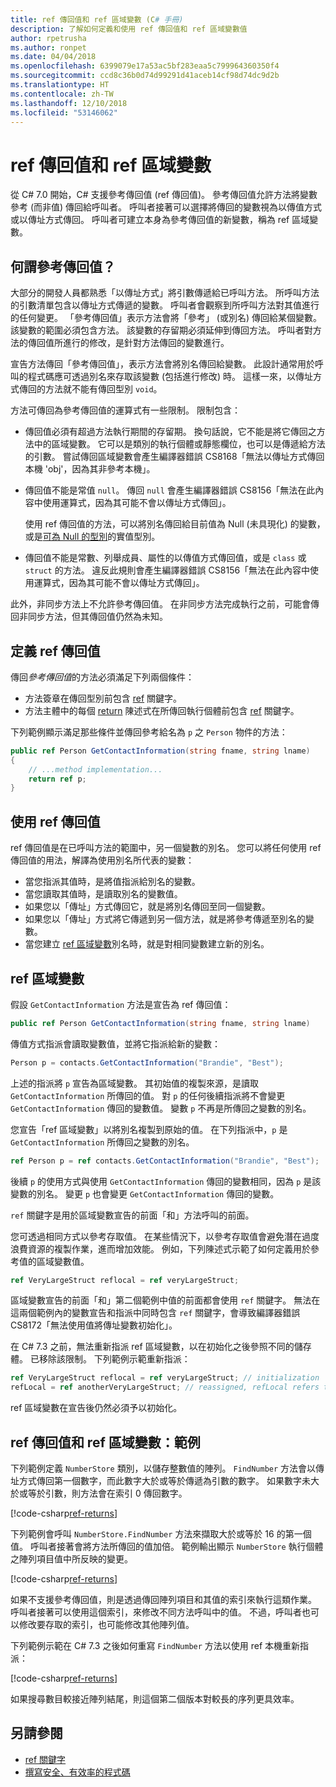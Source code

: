 ```yaml
---
title: ref 傳回值和 ref 區域變數 (C# 手冊)
description: 了解如何定義和使用 ref 傳回值和 ref 區域變數值
author: rpetrusha
ms.author: ronpet
ms.date: 04/04/2018
ms.openlocfilehash: 6399079e17a53ac5bf283eaa5c799964360350f4
ms.sourcegitcommit: ccd8c36b0d74d99291d41aceb14cf98d74dc9d2b
ms.translationtype: HT
ms.contentlocale: zh-TW
ms.lasthandoff: 12/10/2018
ms.locfileid: "53146062"
---
```

# <a name="ref-returns-and-ref-locals"></a>ref 傳回值和 ref 區域變數

從 C# 7.0 開始，C# 支援參考傳回值 (ref 傳回值)。 參考傳回值允許方法將變數參考 (而非值) 傳回給呼叫者。 呼叫者接著可以選擇將傳回的變數視為以傳值方式或以傳址方式傳回。 呼叫者可建立本身為參考傳回值的新變數，稱為 ref 區域變數。

## <a name="what-is-a-reference-return-value"></a>何謂參考傳回值？

大部分的開發人員都熟悉「以傳址方式」將引數傳遞給已呼叫方法。 所呼叫方法的引數清單包含以傳址方式傳遞的變數。 呼叫者會觀察到所呼叫方法對其值進行的任何變更。 「參考傳回值」表示方法會將「參考」 (或別名) 傳回給某個變數。 該變數的範圍必須包含方法。 該變數的存留期必須延伸到傳回方法。 呼叫者對方法的傳回值所進行的修改，是針對方法傳回的變數進行。

宣告方法傳回「參考傳回值」，表示方法會將別名傳回給變數。 此設計通常用於呼叫的程式碼應可透過別名來存取該變數 (包括進行修改) 時。 這樣一來，以傳址方式傳回的方法就不能有傳回型別 `void`。

方法可傳回為參考傳回值的運算式有一些限制。 限制包含：

- 傳回值必須有超過方法執行期間的存留期。 換句話說，它不能是將它傳回之方法中的區域變數。 它可以是類別的執行個體或靜態欄位，也可以是傳遞給方法的引數。 嘗試傳回區域變數會產生編譯器錯誤 CS8168「無法以傳址方式傳回本機 'obj'，因為其非參考本機」。

- 傳回值不能是常值 `null`。 傳回 `null` 會產生編譯器錯誤 CS8156「無法在此內容中使用運算式，因為其可能不會以傳址方式傳回」。

   使用 ref 傳回值的方法，可以將別名傳回給目前值為 Null (未具現化) 的變數，或是[可為 Null 的型別](../nullable-types/index.md)的實值型別。
 
- 傳回值不能是常數、列舉成員、屬性的以傳值方式傳回值，或是 `class` 或 `struct` 的方法。 違反此規則會產生編譯器錯誤 CS8156「無法在此內容中使用運算式，因為其可能不會以傳址方式傳回」。

此外，非同步方法上不允許參考傳回值。 在非同步方法完成執行之前，可能會傳回非同步方法，但其傳回值仍然為未知。
 
## <a name="defining-a-ref-return-value"></a>定義 ref 傳回值

傳回*參考傳回值*的方法必須滿足下列兩個條件：

- 方法簽章在傳回型別前包含 [ref](../../language-reference/keywords/ref.md) 關鍵字。
- 方法主體中的每個 [return](../../language-reference/keywords/return.md) 陳述式在所傳回執行個體前包含 [ref](../../language-reference/keywords/ref.md) 關鍵字。

下列範例顯示滿足那些條件並傳回參考給名為 `p` 之 `Person` 物件的方法：

```csharp
public ref Person GetContactInformation(string fname, string lname)
{
    // ...method implementation...
    return ref p;
}
```

## <a name="consuming-a-ref-return-value"></a>使用 ref 傳回值

ref 傳回值是在已呼叫方法的範圍中，另一個變數的別名。 您可以將任何使用 ref 傳回值的用法，解譯為使用別名所代表的變數：

- 當您指派其值時，是將值指派給別名的變數。
- 當您讀取其值時，是讀取別名的變數值。
- 如果您以「傳址」方式傳回它，就是將別名傳回至同一個變數。
- 如果您以「傳址」方式將它傳遞到另一個方法，就是將參考傳遞至別名的變數。
- 當您建立 [ref 區域變數](#ref-locals)別名時，就是對相同變數建立新的別名。


## <a name="ref-locals"></a>ref 區域變數

假設 `GetContactInformation` 方法是宣告為 ref 傳回值：

```csharp
public ref Person GetContactInformation(string fname, string lname)
```

傳值方式指派會讀取變數值，並將它指派給新的變數：

```csharp
Person p = contacts.GetContactInformation("Brandie", "Best");
```

上述的指派將 `p` 宣告為區域變數。 其初始值的複製來源，是讀取 `GetContactInformation` 所傳回的值。 對 `p` 的任何後續指派將不會變更 `GetContactInformation` 傳回的變數值。 變數 `p` 不再是所傳回之變數的別名。

您宣告「ref 區域變數」以將別名複製到原始的值。 在下列指派中，`p` 是 `GetContactInformation` 所傳回之變數的別名。

```csharp
ref Person p = ref contacts.GetContactInformation("Brandie", "Best");
```

後續 `p` 的使用方式與使用 `GetContactInformation` 傳回的變數相同，因為 `p` 是該變數的別名。 變更 `p` 也會變更 `GetContactInformation` 傳回的變數。

`ref` 關鍵字是用於區域變數宣告的前面「和」方法呼叫的前面。 

您可透過相同方式以參考存取值。 在某些情況下，以參考存取值會避免潛在過度浪費資源的複製作業，進而增加效能。 例如，下列陳述式示範了如何定義用於參考值的區域變數值。

```csharp
ref VeryLargeStruct reflocal = ref veryLargeStruct;
```

區域變數宣告的前面「和」第二個範例中值的前面都會使用 `ref` 關鍵字。 無法在這兩個範例內的變數宣告和指派中同時包含 `ref` 關鍵字，會導致編譯器錯誤 CS8172「無法使用值將傳址變數初始化」。 

在 C# 7.3 之前，無法重新指派 ref 區域變數，以在初始化之後參照不同的儲存體。 已移除該限制。 下列範例示範重新指派：

```csharp
ref VeryLargeStruct reflocal = ref veryLargeStruct; // initialization
refLocal = ref anotherVeryLargeStruct; // reassigned, refLocal refers to different storage.
```

 ref 區域變數在宣告後仍然必須予以初始化。

## <a name="ref-returns-and-ref-locals-an-example"></a>ref 傳回值和 ref 區域變數：範例

下列範例定義 `NumberStore` 類別，以儲存整數值的陣列。 `FindNumber` 方法會以傳址方式傳回第一個數字，而此數字大於或等於傳遞為引數的數字。 如果數字未大於或等於引數，則方法會在索引 0 傳回數字。 

[!code-csharp[ref-returns](../../../../samples/snippets/csharp/programming-guide/ref-returns/NumberStore.cs#1)]

下列範例會呼叫 `NumberStore.FindNumber` 方法來擷取大於或等於 16 的第一個值。 呼叫者接著會將方法所傳回的值加倍。 範例輸出顯示 `NumberStore` 執行個體之陣列項目值中所反映的變更。

[!code-csharp[ref-returns](../../../../samples/snippets/csharp/programming-guide/ref-returns/NumberStore.cs#2)]

如果不支援參考傳回值，則是透過傳回陣列項目和其值的索引來執行這類作業。 呼叫者接著可以使用這個索引，來修改不同方法呼叫中的值。 不過，呼叫者也可以修改要存取的索引，也可能修改其他陣列值。  

下列範例示範在 C# 7.3 之後如何重寫 `FindNumber` 方法以使用 ref 本機重新指派：

[!code-csharp[ref-returns](../../../../samples/snippets/csharp/programming-guide/ref-returns/NumberStoreUpdated.cs#1)]

如果搜尋數目較接近陣列結尾，則這個第二個版本對較長的序列更具效率。

## <a name="see-also"></a>另請參閱

- [ref 關鍵字](../../language-reference/keywords/ref.md)  
- [撰寫安全、有效率的程式碼](../../write-safe-efficient-code.md)
